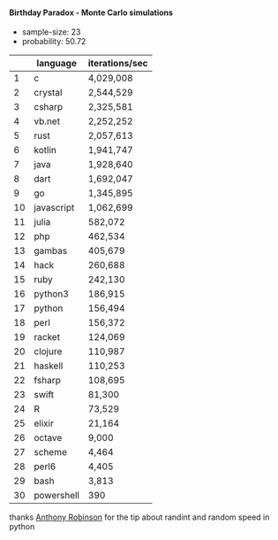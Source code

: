 #### Birthday Paradox - Monte Carlo simulations

* sample-size: 23
* probability: 50.72

| | language | iterations/sec |
|--|--|--|
1|c|4,029,008
2|crystal|2,544,529
3|csharp|2,325,581
4|vb.net|2,252,252
5|rust|2,057,613
6|kotlin|1,941,747
7|java|1,928,640
8|dart|1,692,047
9|go|1,345,895
10|javascript|1,062,699
11|julia|582,072
12|php|462,534
13|gambas|405,679
14|hack|260,688
15|ruby|242,130
16|python3|186,915
17|python|156,494
18|perl|156,372
19|racket|124,069
20|clojure|110,987
21|haskell|110,253
22|fsharp|108,695
23|swift|81,300
24|R|73,529
25|elixir|21,164
26|octave|9,000
27|scheme|4,464
28|perl6|4,405
29|bash|3,813
30|powershell|390

thanks [Anthony Robinson](https://github.com/anthonycrobinson) for the tip about randint and random speed in python
